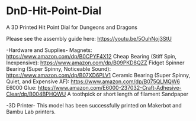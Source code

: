 # DnD-Hit-Point-Dial
 A 3D Printed Hit Point Dial for Dungeons and Dragons

Please see the assembly guide here: https://youtu.be/5OuhNoj3StU

-Hardware and Supplies-
Magnets: https://www.amazon.com/dp/B0CPYF4X12
Cheap Bearing (Stiff Spin, Inexpensive): https://www.amazon.com/dp/B09PKD8QZZ
Fidget Spinner Bearing (Super Spinny, Noticeable Sound): https://www.amazon.com/dp/B07XD6PLV1
Ceramic Bearing (Super Spinny, Quiet, and Expensive AF): https://www.amazon.com/dp/B075QLMQW6
E6000 Glue: https://www.amazon.com/E6000-237032-Craft-Adhesive-Clear/dp/B004BPHQWU
A toothpick or short length of filament
Sandpaper

-3D Printer-
This model has been successfully printed on Makerbot and Bambu Lab printers.